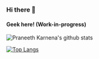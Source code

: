 ### Hi there 👋

#### Geek here! (Work-in-progress)

![Praneeth Karnena's github stats](https://github-readme-stats.vercel.app/api?username=PraneethKarnena&show_icons=true&hide_border=true&count_private=true&theme=dark&include_all_commits=true&show_owner=true)

[![Top Langs](https://github-readme-stats.vercel.app/api/top-langs/?username=PraneethKarnena&langs_count=8&show_icons=true&hide_border=true&count_private=true&theme=dark&include_all_commits=true&show_owner=true)](https://github.com/PraneethKarnena)
